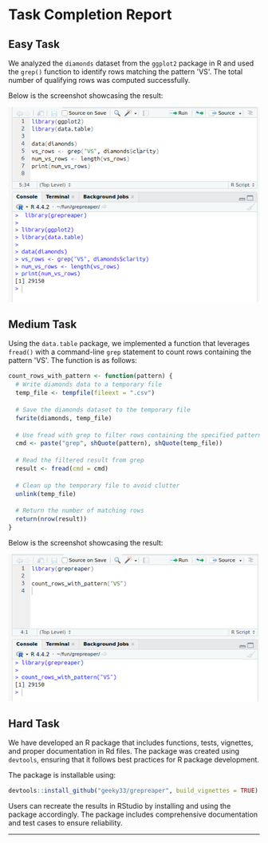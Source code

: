 # Task Completion Report

## Easy Task

We analyzed the `diamonds` dataset from the `ggplot2` package in R and used the `grep()` function to identify rows matching the pattern 'VS'. The total number of qualifying rows was computed successfully.

Below is the screenshot showcasing the result:

![Easy Task Result](figs/easy_task.png)

## Medium Task

Using the `data.table` package, we implemented a function that leverages `fread()` with a command-line `grep` statement to count rows containing the pattern 'VS'. The function is as follows:

```r
count_rows_with_pattern <- function(pattern) {
  # Write diamonds data to a temporary file
  temp_file <- tempfile(fileext = ".csv")

  # Save the diamonds dataset to the temporary file
  fwrite(diamonds, temp_file)

  # Use fread with grep to filter rows containing the specified pattern
  cmd <- paste("grep", shQuote(pattern), shQuote(temp_file))

  # Read the filtered result from grep
  result <- fread(cmd = cmd)

  # Clean up the temporary file to avoid clutter
  unlink(temp_file)

  # Return the number of matching rows
  return(nrow(result))
}
```

Below is the screenshot showcasing the result:

![Medium Task Result](figs/medium_task.png)

## Hard Task

We have developed an R package that includes functions, tests, vignettes, and proper documentation in Rd files. The package was created using `devtools`, ensuring that it follows best practices for R package development.

The package is installable using:

```r
devtools::install_github("geeky33/grepreaper", build_vignettes = TRUE)
```

Users can recreate the results in RStudio by installing and using the package accordingly. The package includes comprehensive documentation and test cases to ensure reliability.

---
